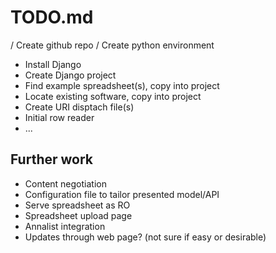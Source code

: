 # TODO.md

/ Create github repo
/ Create python environment
* Install Django
* Create Django project
* Find example spreadsheet(s), copy into project
* Locate existing software, copy into project
* Create URI disptach file(s)
* Initial row reader
* ...



## Further work

* Content negotiation
* Configuration file to tailor presented model/API
* Serve spreadsheet as RO
* Spreadsheet upload page
* Annalist integration
* Updates through web page? (not sure if easy or desirable)

